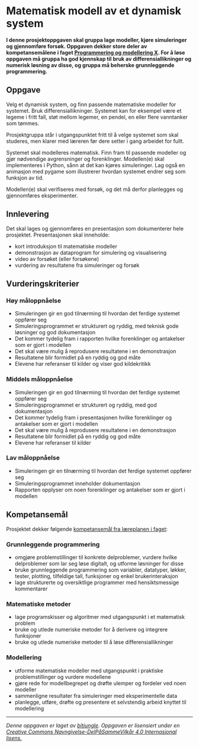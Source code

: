 # Matematisk modell av et dynamisk system

**I denne prosjektoppgaven skal gruppa lage modeller, kjøre simuleringer og gjennomføre forsøk. Oppgaven dekker store deler av kompetansemålene i faget [Programmering og modellering X](https://github.com/fagstoff/ProgMod/blob/master/Læreplan/kompetansemål.md). For å løse oppgaven må gruppa ha god kjennskap til bruk av differensiallikninger og numerisk løsning av disse, og gruppa må beherske grunnleggende programmering.**

## Oppgave

Velg et dynamisk system, og finn passende matematiske modeller for systemet. Bruk differensiallikninger. Systemet kan for eksempel være et legeme i fritt fall, støt mellom legemer, en pendel, en eller flere vanntanker som tømmes. 

Prosjektgruppa står i utgangspunktet fritt til å velge systemet som skal studeres, men klarer med læreren før dere setter i gang arbeidet for fullt.

Systemet skal modelleres matematisk. Finn fram til passende modeller og gjør nødvendige avgrensninger og forenklinger. Modellen(e) skal implementeres i Python, sånn at det kan kjøres simuleringer. Lag også en animasjon med pygame som illustrerer hvordan systemet endrer seg som funksjon av tid.

Modellen(e) skal verifiseres med forsøk, og det må derfor planlegges og gjennomføres eksperimenter.

## Innlevering

Det skal lages og gjennomføres en presentasjon som dokumenterer hele prosjektet. Presentasjonen skal inneholde:

* kort introduksjon til matematiske modeller
* demonstrasjon av dataprogram for simulering og visualisering
* video av forsøket (eller forsøkene)
* vurdering av resultatene fra simuleringer og forsøk

## Vurderingskriterier

### Høy måloppnåelse

* Simuleringen gir en god tilnærming til hvordan det ferdige systemet oppfører seg
* Simuleringsprogrammet er strukturert og ryddig, med teknisk gode løsninger og god dokumentasjon
* Det kommer tydelig fram i rapporten hvilke forenklinger og antakelser som er gjort i modellen
* Det skal være mulig å reprodusere resultatene i en demonstrasjon
* Resultatene blir formidlet på en ryddig og god måte
* Elevene har referanser til kilder og viser god kildekritikk

### Middels måloppnåelse

* Simuleringen gir en god tilnærming til hvordan det ferdige systemet oppfører seg
* Simuleringsprogrammet er strukturert og ryddig, med god dokumentasjon
* Det kommer tydelig fram i presentasjonen hvilke forenklinger og antakelser som er gjort i modellen
* Det skal være mulig å reprodusere resultatene i en demonstrasjon
* Resultatene blir formidlet på en ryddig og god måte
* Elevene har referanser til kilder


### Lav måloppnåelse

* Simuleringen gir en tilnærming til hvordan det ferdige systemet oppfører seg
* Simuleringsprogrammet inneholder dokumentasjon
* Rapporten opplyser om noen forenklinger og antakelser som er gjort i modellen

## Kompetansemål

Prosjektet dekker følgende [kompetansemål fra læreplanen i faget](https://github.com/fagstoff/ProgMod/blob/master/Læreplan/kompetansemål.md):

### Grunnleggende programmering

* omgjøre problemstillinger til konkrete delproblemer, vurdere hvilke delproblemer som lar seg løse digitalt, og utforme løsninger for disse
* bruke grunnleggende programmering som variabler, datatyper, løkker, tester, plotting, tilfeldige tall, funksjoner og enkel brukerinteraksjon
* lage strukturerte og oversiktlige programmer med hensiktsmessige kommentarer

### Matematiske metoder

* lage programskisser og algoritmer med utgangspunkt i et matematisk problem
* bruke og utlede numeriske metoder for å derivere og integrere funksjoner
* bruke og utlede numeriske metoder til å løse differensiallikninger

### Modellering

* utforme matematiske modeller med utgangspunkt i praktiske problemstillinger og vurdere modellene
* gjøre rede for modellbegrepet og drøfte ulemper og fordeler ved noen modeller
* sammenligne resultater fra simuleringer med eksperimentelle data
* planlegge, utføre, drøfte og presentere et selvstendig arbeid knyttet til modellering


---
_Denne oppgaven er laget av [bitjungle](https://github.com/bitjungle). Oppgaven er lisensiert under en [Creative Commons Navngivelse-DelPåSammeVilkår 4.0 Internasjonal lisens.
](http://creativecommons.org/licenses/by-sa/4.0/)_
